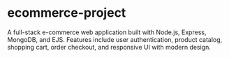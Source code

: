 # ecommerce-project
A full-stack e-commerce web application built with Node.js, Express, MongoDB, and EJS. Features include user authentication, product catalog, shopping cart, order checkout, and responsive UI with modern design.
